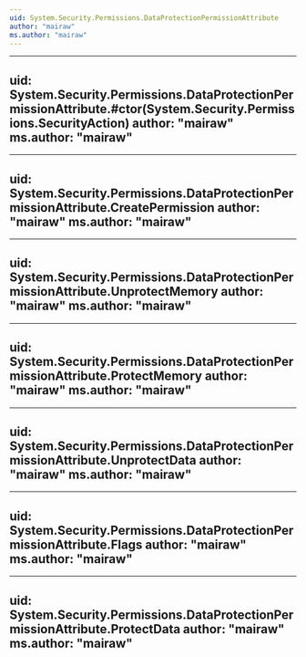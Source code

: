 ```yaml
---
uid: System.Security.Permissions.DataProtectionPermissionAttribute
author: "mairaw"
ms.author: "mairaw"
---
```


---
uid: System.Security.Permissions.DataProtectionPermissionAttribute.#ctor(System.Security.Permissions.SecurityAction)
author: "mairaw"
ms.author: "mairaw"
---

---
uid: System.Security.Permissions.DataProtectionPermissionAttribute.CreatePermission
author: "mairaw"
ms.author: "mairaw"
---

---
uid: System.Security.Permissions.DataProtectionPermissionAttribute.UnprotectMemory
author: "mairaw"
ms.author: "mairaw"
---

---
uid: System.Security.Permissions.DataProtectionPermissionAttribute.ProtectMemory
author: "mairaw"
ms.author: "mairaw"
---

---
uid: System.Security.Permissions.DataProtectionPermissionAttribute.UnprotectData
author: "mairaw"
ms.author: "mairaw"
---

---
uid: System.Security.Permissions.DataProtectionPermissionAttribute.Flags
author: "mairaw"
ms.author: "mairaw"
---

---
uid: System.Security.Permissions.DataProtectionPermissionAttribute.ProtectData
author: "mairaw"
ms.author: "mairaw"
---
